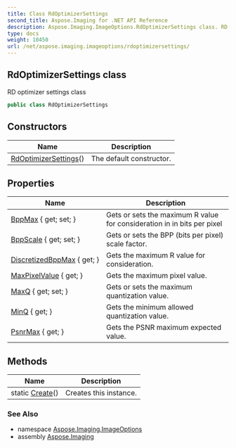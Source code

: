 ```yaml
---
title: Class RdOptimizerSettings
second_title: Aspose.Imaging for .NET API Reference
description: Aspose.Imaging.ImageOptions.RdOptimizerSettings class. RD optimizer settings class
type: docs
weight: 10450
url: /net/aspose.imaging.imageoptions/rdoptimizersettings/
---
```

## RdOptimizerSettings class

RD optimizer settings class

```csharp
public class RdOptimizerSettings
```

## Constructors

| Name | Description |
| --- | --- |
| [RdOptimizerSettings](rdoptimizersettings/)() | The default constructor. |

## Properties

| Name | Description |
| --- | --- |
| [BppMax](../../aspose.imaging.imageoptions/rdoptimizersettings/bppmax/) { get; set; } | Gets or sets the maximum R value for consideration in in bits per pixel |
| [BppScale](../../aspose.imaging.imageoptions/rdoptimizersettings/bppscale/) { get; set; } | Gets or sets the BPP (bits per pixel) scale factor. |
| [DiscretizedBppMax](../../aspose.imaging.imageoptions/rdoptimizersettings/discretizedbppmax/) { get; } | Gets the maximum R value for consideration. |
| [MaxPixelValue](../../aspose.imaging.imageoptions/rdoptimizersettings/maxpixelvalue/) { get; } | Gets the maximum pixel value. |
| [MaxQ](../../aspose.imaging.imageoptions/rdoptimizersettings/maxq/) { get; set; } | Gets or sets the maximum quantization value. |
| [MinQ](../../aspose.imaging.imageoptions/rdoptimizersettings/minq/) { get; } | Gets the minimum allowed quantization value. |
| [PsnrMax](../../aspose.imaging.imageoptions/rdoptimizersettings/psnrmax/) { get; } | Gets the PSNR maximum expected value. |

## Methods

| Name | Description |
| --- | --- |
| static [Create](../../aspose.imaging.imageoptions/rdoptimizersettings/create/)() | Creates this instance. |

### See Also

* namespace [Aspose.Imaging.ImageOptions](../../aspose.imaging.imageoptions/)
* assembly [Aspose.Imaging](../../)


